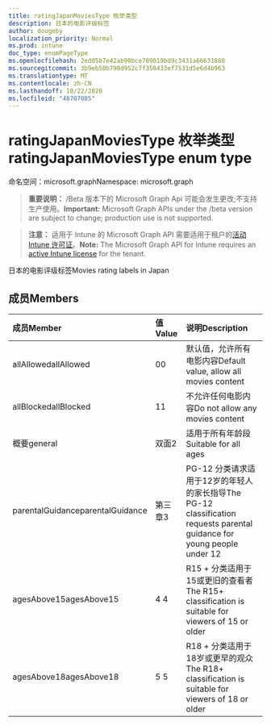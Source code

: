 ```yaml
---
title: ratingJapanMoviesType 枚举类型
description: 日本的电影评级标签
author: dougeby
localization_priority: Normal
ms.prod: intune
doc_type: enumPageType
ms.openlocfilehash: 2ed05b7e42ab90bce709019bd9c3431a66631880
ms.sourcegitcommit: 3b9eb50b790d952c7f350433ef7531d5e6d4b963
ms.translationtype: MT
ms.contentlocale: zh-CN
ms.lasthandoff: 10/22/2020
ms.locfileid: "48707085"
---
```

# <a name="ratingjapanmoviestype-enum-type"></a><span data-ttu-id="e39d0-103">ratingJapanMoviesType 枚举类型</span><span class="sxs-lookup"><span data-stu-id="e39d0-103">ratingJapanMoviesType enum type</span></span>

<span data-ttu-id="e39d0-104">命名空间：microsoft.graph</span><span class="sxs-lookup"><span data-stu-id="e39d0-104">Namespace: microsoft.graph</span></span>

> <span data-ttu-id="e39d0-105">**重要说明：** /Beta 版本下的 Microsoft Graph Api 可能会发生更改;不支持生产使用。</span><span class="sxs-lookup"><span data-stu-id="e39d0-105">**Important:** Microsoft Graph APIs under the /beta version are subject to change; production use is not supported.</span></span>

> <span data-ttu-id="e39d0-106">**注意：** 适用于 Intune 的 Microsoft Graph API 需要适用于租户的[活动 Intune 许可证](https://go.microsoft.com/fwlink/?linkid=839381)。</span><span class="sxs-lookup"><span data-stu-id="e39d0-106">**Note:** The Microsoft Graph API for Intune requires an [active Intune license](https://go.microsoft.com/fwlink/?linkid=839381) for the tenant.</span></span>

<span data-ttu-id="e39d0-107">日本的电影评级标签</span><span class="sxs-lookup"><span data-stu-id="e39d0-107">Movies rating labels in Japan</span></span>

## <a name="members"></a><span data-ttu-id="e39d0-108">成员</span><span class="sxs-lookup"><span data-stu-id="e39d0-108">Members</span></span>
|<span data-ttu-id="e39d0-109">成员</span><span class="sxs-lookup"><span data-stu-id="e39d0-109">Member</span></span>|<span data-ttu-id="e39d0-110">值</span><span class="sxs-lookup"><span data-stu-id="e39d0-110">Value</span></span>|<span data-ttu-id="e39d0-111">说明</span><span class="sxs-lookup"><span data-stu-id="e39d0-111">Description</span></span>|
|:---|:---|:---|
|<span data-ttu-id="e39d0-112">allAllowed</span><span class="sxs-lookup"><span data-stu-id="e39d0-112">allAllowed</span></span>|<span data-ttu-id="e39d0-113">0</span><span class="sxs-lookup"><span data-stu-id="e39d0-113">0</span></span>|<span data-ttu-id="e39d0-114">默认值，允许所有电影内容</span><span class="sxs-lookup"><span data-stu-id="e39d0-114">Default value, allow all movies content</span></span>|
|<span data-ttu-id="e39d0-115">allBlocked</span><span class="sxs-lookup"><span data-stu-id="e39d0-115">allBlocked</span></span>|<span data-ttu-id="e39d0-116">1</span><span class="sxs-lookup"><span data-stu-id="e39d0-116">1</span></span>|<span data-ttu-id="e39d0-117">不允许任何电影内容</span><span class="sxs-lookup"><span data-stu-id="e39d0-117">Do not allow any movies content</span></span>|
|<span data-ttu-id="e39d0-118">概要</span><span class="sxs-lookup"><span data-stu-id="e39d0-118">general</span></span>|<span data-ttu-id="e39d0-119">双面</span><span class="sxs-lookup"><span data-stu-id="e39d0-119">2</span></span>|<span data-ttu-id="e39d0-120">适用于所有年龄段</span><span class="sxs-lookup"><span data-stu-id="e39d0-120">Suitable for all ages</span></span>|
|<span data-ttu-id="e39d0-121">parentalGuidance</span><span class="sxs-lookup"><span data-stu-id="e39d0-121">parentalGuidance</span></span>|<span data-ttu-id="e39d0-122">第三章</span><span class="sxs-lookup"><span data-stu-id="e39d0-122">3</span></span>|<span data-ttu-id="e39d0-123">PG-12 分类请求适用于12岁的年轻人的家长指导</span><span class="sxs-lookup"><span data-stu-id="e39d0-123">The PG-12 classification requests parental guidance for young people under 12</span></span>|
|<span data-ttu-id="e39d0-124">agesAbove15</span><span class="sxs-lookup"><span data-stu-id="e39d0-124">agesAbove15</span></span>|<span data-ttu-id="e39d0-125">4 </span><span class="sxs-lookup"><span data-stu-id="e39d0-125">4</span></span>|<span data-ttu-id="e39d0-126">R15 + 分类适用于15或更旧的查看者</span><span class="sxs-lookup"><span data-stu-id="e39d0-126">The R15+ classification is suitable for viewers of 15 or older</span></span>|
|<span data-ttu-id="e39d0-127">agesAbove18</span><span class="sxs-lookup"><span data-stu-id="e39d0-127">agesAbove18</span></span>|<span data-ttu-id="e39d0-128">5 </span><span class="sxs-lookup"><span data-stu-id="e39d0-128">5</span></span>|<span data-ttu-id="e39d0-129">R18 + 分类适用于18岁或更早的观众</span><span class="sxs-lookup"><span data-stu-id="e39d0-129">The R18+ classification is suitable for viewers of 18 or older</span></span>|





